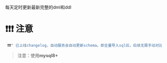 每天定时更新最新完整的dml和ddl
# ❗❗❗ 注意
```js
 ❗❗❗" 已上线changelog，自动服务会自动更新schema。即全量导入sql后，后续无需手动对比更新表结构。"
```
>注意：使用**mysql8+**
